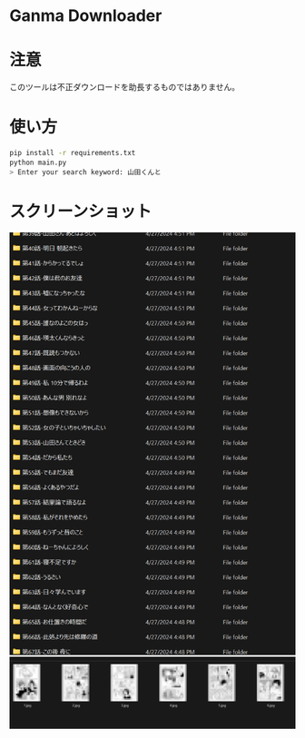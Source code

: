 # Ganma Downloader

# 注意

このツールは不正ダウンロードを助長するものではありません。

# 使い方

```bash
pip install -r requirements.txt
python main.py
> Enter your search keyword: 山田くんと
```

# スクリーンショット

![img.png](img.png)
![img_1.png](img_1.png)